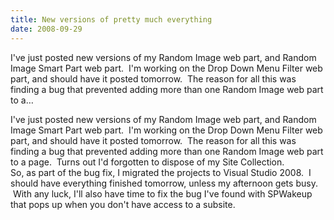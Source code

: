 ```yaml
---
title: New versions of pretty much everything
date: 2008-09-29
---
```


I've just posted new versions of my Random Image web part, and Random Image Smart Part web part.  I'm working on the Drop Down Menu Filter web part, and should have it posted tomorrow.  The reason for all this was finding a bug that prevented adding more than one Random Image web part to a…


<!-- end -->

<div dir="ltr">I've just posted new versions of my Random Image web part, and Random Image Smart Part web part.  I'm working on the Drop Down Menu Filter web part, and should have it posted tomorrow.  The reason for all this was finding a bug that prevented adding more than one Random Image web part to a page.  Turns out I'd forgotten to dispose of my Site Collection.  

 <div> So, as part of the bug fix, I migrated the projects to Visual Studio 2008.  I should have everything finished tomorrow, unless my afternoon gets busy.    With any luck, I'll also have time to fix the bug I've found with SPWakeup that pops up when you don't have access to a subsite.</div> 
</div>

